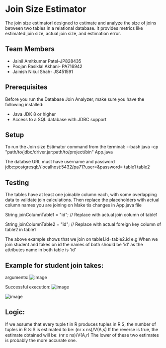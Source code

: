 # Join Size Estimator

The join size estimatorl designed to estimate and analyze the size of joins between two tables in a relational database. It provides metrics like estimated join size, actual join size, and estimation error.

## Team Members

- Jainil Amitkumar Patel-JP828435
- Poojan Rasiklal Akhani- PA716942
- Jainish Nikul Shah- JS451591

## Prerequisites

Before you run the Database Join Analyzer, make sure you have the following installed:
- Java JDK 8 or higher
- Access to a SQL database with JDBC support

## Setup

To run the Join size Estimator command from the terminal:
--bash
java -cp "path/to/jdbc/driver.jar:path/to/project/bin" App.java <databaseURL> <table1> <table2>

The databse URL must have username and password
jdbc:postgresql://localhost:5432/pa71?user=<username>&password=<password> table1 table2

## Testing

The tables have at least one joinable column each, with some overlapping data to validate join calculations.
Then replace the placeholders with actual column names you are joining on 
Make tis changes in App.java file 

String joinColumnTable1 = "id"; // Replace with actual join column of table1

String joinColumnTable2 = "id"; // Replace with actual foreign key column of table2 in table1

The above example shows that we join on table1.id=table2.id 
e.g When we join student and takes on id the names of both should be 'id' as the attributes name in both table is 'id'

## Example for student join takes:
arguments:
![image](https://github.com/Poojan912/Assignment-5-Software/assets/104124712/49c78c2e-2ab0-4b3f-9b5d-6f5c46ab2e1f)

Successful execution:
![image](https://github.com/Poojan912/Assignment-5-Software/assets/104124712/1d55e3dc-8968-4e91-be57-df6b25d05874)


![image](https://github.com/Poojan912/Assignment-5-Software/assets/104124712/4c5e3f9c-3f1d-4940-bbc0-aa785413eb97)


## Logic:
If we assume that every tuple t in R produces tuples in R S, the number
of tuples in R ⨝ S is estimated to be: (nr x ns)/V(A,s) 
If the reverse is true, the estimate obtained will be: (nr x ns)/V(A,r) 
The lower of these two estimates is probably the more accurate one.




